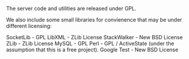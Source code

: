The server code and utilities are released under GPL.

We also include some small libraries for convienence that may be under different licensing:

SocketLib - GPL
LibXML - ZLib License
StackWalker - New BSD License
ZLib - ZLib License
MySQL - GPL
Perl - GPL / ActiveState (under the assumption that this is a free project).
Google Test - New BSD License